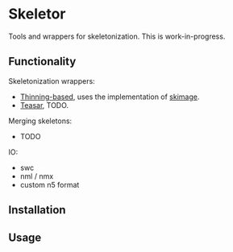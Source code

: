 # Skeletor

Tools and wrappers for skeletonization. This is work-in-progress.


## Functionality

Skeletonization wrappers:
- [Thinning-based](http://155.98.16.52/devbuilds/biomesh3d/FEMesher/references/lee94-3dskeleton.pdf), uses the implementation of [skimage](https://scikit-image.org/docs/dev/api/skimage.morphology.html#skeletonize-3d).
- [Teasar](https://www3.cs.stonybrook.edu/~bender/pub/PG2000_teasar.pdf), TODO.

Merging skeletons:
- TODO

IO:
- swc
- nml / nmx
- custom n5 format


## Installation


## Usage
